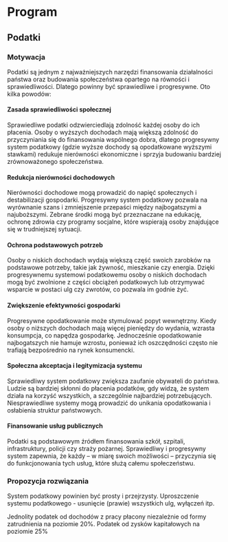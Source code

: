 # Program

## Podatki

### Motywacja
Podatki są jednym z najważniejszych narzędzi finansowania działalności państwa oraz budowania społeczeństwa opartego na równości i sprawiedliwości. Dlatego powinny być sprawiedliwe i progresywne. Oto kilka powodów:
#### Zasada sprawiedliwości społecznej
Sprawiedliwe podatki odzwierciedlają zdolność każdej osoby do ich płacenia. Osoby o wyższych dochodach mają większą zdolność do przyczyniania się do finansowania wspólnego dobra, dlatego progresywny system podatkowy (gdzie wyższe dochody są opodatkowane wyższymi stawkami) redukuje nierówności ekonomiczne i sprzyja budowaniu bardziej zrównoważonego społeczeństwa.

#### Redukcja nierówności dochodowych
Nierówności dochodowe mogą prowadzić do napięć społecznych i destabilizacji gospodarki. Progresywny system podatkowy pozwala na wyrównanie szans i zmniejszenie przepaści między najbogatszymi a najuboższymi. Zebrane środki mogą być przeznaczane na edukację, ochronę zdrowia czy programy socjalne, które wspierają osoby znajdujące się w trudniejszej sytuacji.

#### Ochrona podstawowych potrzeb
Osoby o niskich dochodach wydają większą część swoich zarobków na podstawowe potrzeby, takie jak żywność, mieszkanie czy energia. Dzięki progresywnemu systemowi podatkowemu osoby o niskich dochodach mogą być zwolnione z części obciążeń podatkowych lub otrzymywać wsparcie w postaci ulg czy zwrotów, co pozwala im godnie żyć.

#### Zwiększenie efektywności gospodarki
Progresywne opodatkowanie może stymulować popyt wewnętrzny. Kiedy osoby o niższych dochodach mają więcej pieniędzy do wydania, wzrasta konsumpcja, co napędza gospodarkę. Jednocześnie opodatkowanie najbogatszych nie hamuje wzrostu, ponieważ ich oszczędności często nie trafiają bezpośrednio na rynek konsumencki.

#### Społeczna akceptacja i legitymizacja systemu
Sprawiedliwy system podatkowy zwiększa zaufanie obywateli do państwa. Ludzie są bardziej skłonni do płacenia podatków, gdy widzą, że system działa na korzyść wszystkich, a szczególnie najbardziej potrzebujących. Niesprawiedliwe systemy mogą prowadzić do unikania opodatkowania i osłabienia struktur państwowych.

#### Finansowanie usług publicznych
Podatki są podstawowym źródłem finansowania szkół, szpitali, infrastruktury, policji czy straży pożarnej. Sprawiedliwy i progresywny system zapewnia, że każdy – w miarę swoich możliwości – przyczynia się do funkcjonowania tych usług, które służą całemu społeczeństwu.

### Propozycja rozwiązania
System podatkowy powinien być prosty i przejrzysty. Uproszczenie systemu podatkowego - usunięcie (prawie) wszystkich ulg, wyłączeń itp.


Jednolity podatek od dochodów z pracy płacony niezależnie od formy zatrudnienia na poziomie 20%.
Podatek od zysków kapitałowych na poziomie 25%
